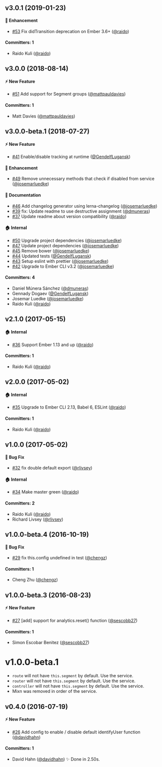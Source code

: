 ## v3.0.1 (2019-01-23)

#### :rocket: Enhancement
* [#53](https://github.com/josemarluedke/ember-cli-segment/pull/53) Fix didTransition deprecation on Ember 3.6+ ([@raido](https://github.com/raido))

#### Committers: 1
- Raido Kuli ([@raido](https://github.com/raido))

## v3.0.0 (2018-08-14)

#### :zap: New Feature
* [#51](https://github.com/josemarluedke/ember-cli-segment/pull/51) Add support for Segment groups ([@mattpauldavies](https://github.com/mattpauldavies))

#### Committers: 1
- Matt Davies ([@mattpauldavies](https://github.com/mattpauldavies))


## v3.0.0-beta.1 (2018-07-27)

#### :zap: New Feature
* [#41](https://github.com/josemarluedke/ember-cli-segment/pull/41) Enable/disable tracking at runtime ([@GendelfLugansk](https://github.com/GendelfLugansk))

#### :rocket: Enhancement
* [#49](https://github.com/josemarluedke/ember-cli-segment/pull/49) Remove unnecessary methods that check if disabled from service ([@josemarluedke](https://github.com/josemarluedke))

#### :memo: Documentation
* [#46](https://github.com/josemarluedke/ember-cli-segment/pull/46) Add changelog generator using lerna-changelog ([@josemarluedke](https://github.com/josemarluedke))
* [#39](https://github.com/josemarluedke/ember-cli-segment/pull/39) fix: Update readme to use destructive assignment ([@dmuneras](https://github.com/dmuneras))
* [#37](https://github.com/josemarluedke/ember-cli-segment/pull/37) Update readme about version compatibility ([@raido](https://github.com/raido))

#### :house: Internal
* [#50](https://github.com/josemarluedke/ember-cli-segment/pull/50) Upgrade project dependencies ([@josemarluedke](https://github.com/josemarluedke))
* [#47](https://github.com/josemarluedke/ember-cli-segment/pull/47) Update project dependencies ([@josemarluedke](https://github.com/josemarluedke))
* [#45](https://github.com/josemarluedke/ember-cli-segment/pull/45) Remove bower ([@josemarluedke](https://github.com/josemarluedke))
* [#44](https://github.com/josemarluedke/ember-cli-segment/pull/44) Updated tests ([@GendelfLugansk](https://github.com/GendelfLugansk))
* [#43](https://github.com/josemarluedke/ember-cli-segment/pull/43) Setup eslint with prettier  ([@josemarluedke](https://github.com/josemarluedke))
* [#42](https://github.com/josemarluedke/ember-cli-segment/pull/42)  Upgrade to Ember CLI v3.2  ([@josemarluedke](https://github.com/josemarluedke))

#### Committers: 4
- Daniel Múnera Sánchez ([@dmuneras](https://github.com/dmuneras))
- Gennady Dogaev ([@GendelfLugansk](https://github.com/GendelfLugansk))
- Josemar Luedke ([@josemarluedke](https://github.com/josemarluedke))
- Raido Kuli ([@raido](https://github.com/raido))

## v2.1.0 (2017-05-15)

#### :house: Internal
* [#36](https://github.com/josemarluedke/ember-cli-segment/pull/36) Support Ember 1.13 and up ([@raido](https://github.com/raido))

#### Committers: 1
- Raido Kuli ([@raido](https://github.com/raido))


## v2.0.0 (2017-05-02)

#### :house: Internal
* [#35](https://github.com/josemarluedke/ember-cli-segment/pull/35) Upgrade to Ember CLI 2.13, Babel 6, ESLint ([@raido](https://github.com/raido))

#### Committers: 1
- Raido Kuli ([@raido](https://github.com/raido))


## v1.0.0 (2017-05-02)

#### :bug: Bug Fix
* [#32](https://github.com/josemarluedke/ember-cli-segment/pull/32) fix double default export ([@rlivsey](https://github.com/rlivsey))

#### :house: Internal
* [#34](https://github.com/josemarluedke/ember-cli-segment/pull/34) Make master green ([@raido](https://github.com/raido))

#### Committers: 2
- Raido Kuli ([@raido](https://github.com/raido))
- Richard Livsey ([@rlivsey](https://github.com/rlivsey))


## v1.0.0-beta.4 (2016-10-19)

#### :bug: Bug Fix
* [#29](https://github.com/josemarluedke/ember-cli-segment/pull/29) fix this.config undefined in test ([@chengz](https://github.com/chengz))

#### Committers: 1
- Cheng Zhu ([@chengz](https://github.com/chengz))


## v1.0.0-beta.3 (2016-08-23)

#### :zap: New Feature
* [#27](https://github.com/josemarluedke/ember-cli-segment/pull/27) [add] support for analytics.reset() function ([@sescobb27](https://github.com/sescobb27))

#### Committers: 1
- Simon Escobar Benitez ([@sescobb27](https://github.com/sescobb27))

# v1.0.0-beta.1

- `route` will not have `this.segment` by default. Use the service.
- `router` will not have `this.segment` by default. Use the service.
- `controller` will not have `this.segment` by default. Use the service.
- Mixn was removed in order of the service.

## v0.4.0 (2016-07-19)

#### :zap: New Feature
* [#26](https://github.com/josemarluedke/ember-cli-segment/pull/26) Add config to enable / disable default identifyUser function ([@davidhahn](https://github.com/davidhahn))

#### Committers: 1
- David Hahn ([@davidhahn](https://github.com/davidhahn))
✨  Done in 2.50s.

